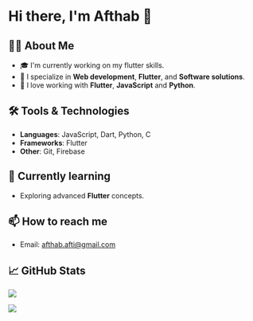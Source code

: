 # Hi there, I'm Afthab 👋

## 👨‍💻 About Me
- 🎓 I'm currently working on my flutter skills.
- 🚀 I specialize in **Web development**, **Flutter**, and **Software solutions**.
- 🔧 I love working with  **Flutter**, **JavaScript** and **Python**.

## 🛠️ Tools & Technologies
- **Languages**: JavaScript, Dart, Python, C
- **Frameworks**: Flutter
- **Other**: Git, Firebase

## 🌱 Currently learning
- Exploring advanced **Flutter** concepts.

## 📫 How to reach me
- Email: afthab.afti@gmail.com

## 📈 GitHub Stats
![](https://github-readme-streak-stats.herokuapp.com/?user=afthab123456&theme=dark&hide_border=false)

[![](https://visitcount.itsvg.in/api?id=afthab123456&icon=0&color=0)](https://visitcount.itsvg.in)

